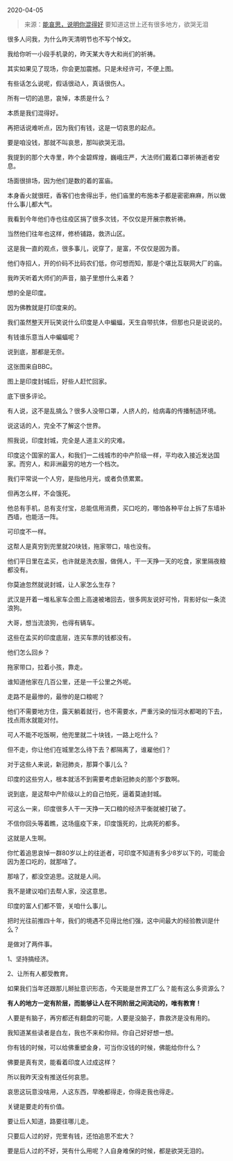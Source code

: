 2020-04-05

> 来源：[能哀思，说明你混得好](http://mp.weixin.qq.com/s?__biz=MzU3NDc5Nzc0NQ==&mid=2247487280&idx=1&sn=9d8ec99b4512ba53222238e5c52b7555&chksm=fd2dadeeca5a24f86c9bfce82424ff247877552fa53498094023f38d0ff90c5b42a8a7cac3a4&scene=27#wechat_redirect)
> 要知道这世上还有很多地方，欲哭无泪

很多人问我，为什么昨天清明节也不写个悼文。

  

我给你听一小段手机录的，昨天某大寺大和尚们的祈祷。  

其实如果见了现场，你会更加震撼。只是未经许可，不便上图。

  

有些话怎么说呢，假话很动人，真话很伤人。

  

所有一切的追思，哀悼，本质是什么？

  

本质是我们混得好。

  

再把话说难听点，因为我们有钱，这是一切哀思的起点。

  

要是咱没钱，那就不叫哀思，那叫欲哭无泪。

  

我提到的那个大寺里，昨个金碧辉煌，巍峨庄严，大法师们戴着口罩祈祷逝者安息。

  

场面很排场，因为他们是数的着的富庙。

  

本身香火就很旺，香客们也舍得出手，他们庙里的布施本子都是密密麻麻，所以做什么事儿都大气。

  

我看到今年他们寺也往疫区捐了很多次钱，不仅仅是开展宗教祈祷。

  

当然他们往年也这样，修桥铺路，救济山区。

  

这是我一直的观点，很多事儿，说穿了，是富，不仅仅是因为善。  

  

他们寺招人，开的价码不比码农们低，你可想而知，那是个堪比互联网大厂的庙。

  

我昨天听着大师们的声音，脑子里想什么来着？

  

想的全是印度。

  

因为佛教就是打印度来的。

  

我们虽然整天开玩笑说什么印度是人中蝙蝠，天生自带抗体，但那也只是说说的。

  

有钱谁乐意当人中蝙蝠呢？

  

说到底，那都是无奈。

  

这张图来自BBC。

图上是印度封城后，好些人赶忙回家。

  

底下很多评论。

  

有人说，这不是乱搞么？很多人没带口罩，人挤人的，给病毒的传播制造环境。

  

说这话的人，完全不了解这个世界。

  

照我说，印度封城，完全是人道主义的灾难。

  

印度这个国家的富人，和我们一二线城市的中产阶级一样，平均收入接近发达国家。而穷人，和非洲最穷的地方一个档次。

  

我们平常说一个人穷，是指他月光，或者负债累累。

  

但再怎么样，不会饿死。

  

他总有手机，总有支付宝，总能信用消费，买口吃的，哪怕各种平台上拆了东墙补西墙，也能活一阵。

  

可印度不一样。

  

这帮人是真穷到兜里就20块钱，拖家带口，啥也没有。

  

他们平日里在孟买，也许就是洗衣服，做佣人，干一天挣一天的吃食，家里隔夜粮都没有。

  

你莫迪忽然就说封城，让人家怎么生存？

  

武汉是开着一堆私家车企图上高速被堵回去，很多网友说好可怜，背影好似一条流浪狗。

  

大哥，想当流浪狗，也得有辆车。

  

这些在孟买的印度底层，连买车票的钱都没有。

  

他们怎么回乡？

  

拖家带口，拉着小孩，靠走。

  

谁知道他家在几百公里，还是一千公里之外呢。

  

走路不是最惨的，最惨的是口粮呢？

  

他们不需要地方住，露天躺着就行，也不需要水，严重污染的恒河水都喝的下去，找点雨水就能对付。  

  

可人不能不吃饭啊，他兜里就二十块钱，一路上吃什么？

  

但不走，你让他们在城里怎么待下去？都隔离了，谁雇他们？

  

对于这些人来说，新冠肺炎，那算个事儿么？

  

印度的这些穷人，根本就活不到需要考虑新冠肺炎的那个岁数啊。

  

说到底，是这帮中产阶级以上的自己怕死，逼着莫迪封城。

  

可这么一来，印度很多人干一天挣一天口粮的经济平衡就被打破了。

  

不信你回头等着瞧，这场瘟疫下来，印度饿死的，比病死的都多。

  

这就是人生啊。

  

你忙着追思哀悼一群80岁以上的往逝者，可印度不知道有多少8岁以下的，可能会因为差口吃的，就那啥了。

  

那啥了，都没空追思。这就是人间。

  

我不是建议咱们去帮人家，没这意思。

  

印度的富人们都不管，关咱什么事儿。

  

把时光往前推四十年，我们的境遇不见得比他们强，这中间最大的经验教训是什么？

  

是做对了两件事。

  

1、坚持搞经济。

2、让所有人都受教育。

  

如果我们当年还跟那儿掰扯意识形态，今天能是世界工厂么？能有这么多资源么？

  

 **有人的地方一定有阶层，而能够让人在不同阶层之间流动的，唯有教育！**

  

人要是有脑子，再穷都还有翻盘的可能，人要是没脑子，靠救济是没有用的。

  

我知道某些读者是白左，我也不来和你辩。你自己好好想一想。

  

你有钱的时候，可以给佛重塑金身，可当你没钱的时候，佛能给你什么？

  

佛要是真有灵，能看着印度人过成这样？

  

所以我昨天没有推送任何哀思。

  

哀思这玩意没啥用，人这东西，早晚都得走，你得走我也得走。

  

关键是要走的有价值。

  

要让后人知道，路要往哪儿走。

  

只要后人过的好，兜里有钱，还怕追思不宏大？

  

要是后人过的不好，哭有什么用呢？人自身难保的时候，都是欲哭无泪的。

